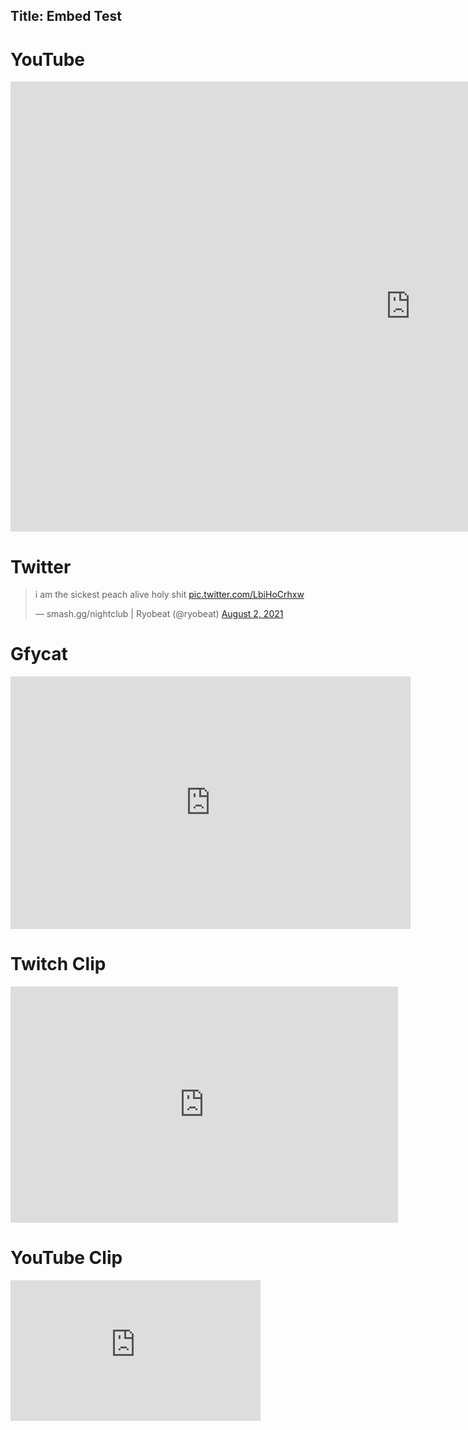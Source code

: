 Title: Embed Test
---
# YouTube

<iframe width="1280" height="720" src="https://www.youtube.com/embed/tsXVHGJ-PMM?&autoplay=1" title="YouTube video player" frameborder="0" allow="accelerometer; autoplay; clipboard-write; encrypted-media; gyroscope; picture-in-picture" allowfullscreen></iframe>

# Twitter

<blockquote class="twitter-tweet"><p lang="en" dir="ltr">i am the sickest peach alive holy shit <a href="https://t.co/LbiHoCrhxw">pic.twitter.com/LbiHoCrhxw</a></p>&mdash; smash.gg/nightclub | Ryobeat (@ryobeat) <a href="https://twitter.com/ryobeat/status/1422314415165263880?ref_src=twsrc%5Etfw">August 2, 2021</a></blockquote> <script async src="https://platform.twitter.com/widgets.js" charset="utf-8"></script>

# Gfycat

<iframe src='https://gfycat.com/ifr/ConstantGleamingCanary' frameborder='0' scrolling='no' allowfullscreen width='640' height='404'></iframe>

# Twitch Clip

<iframe src="https://clips.twitch.tv/embed?clip=ChillyAwkwardAnacondaBudBlast-UPfpRm0_1U_vG6FW&parent=meleepeachrd.github.io" frameborder="0" allowfullscreen="true" scrolling="no" height="378" width="620"></iframe>

# YouTube Clip

<iframe width="400" height="225" src="https://www.youtube.com/embed/VxGJCIHpCZY" title="YouTube video player" frameborder="0" allow="accelerometer; autoplay; clipboard-write; encrypted-media; gyroscope; picture-in-picture" allowfullscreen></iframe>